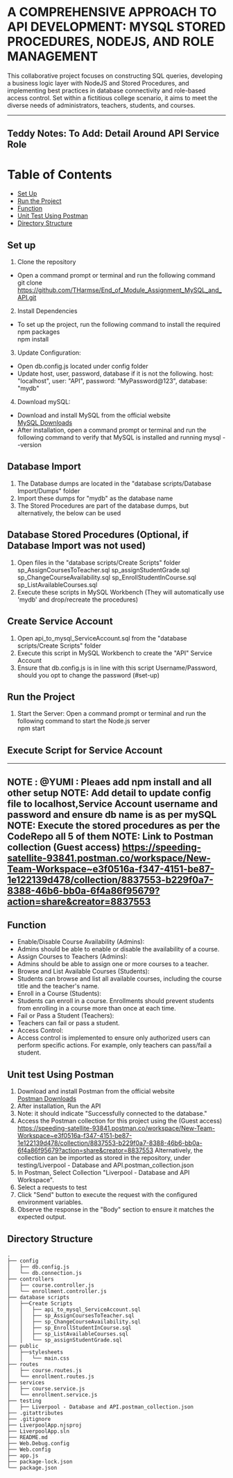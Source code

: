 # A COMPREHENSIVE APPROACH TO API DEVELOPMENT: MYSQL STORED PROCEDURES, NODEJS, AND ROLE MANAGEMENT 
This collaborative project focuses on constructing SQL queries, developing a business logic layer with NodeJS and Stored Procedures, and implementing best practices in database connectivity and role-based access control. Set within a fictitious college scenario, it aims to meet the diverse needs of administrators, teachers, students, and courses.

----
Teddy Notes: To Add:   Detail Around API Service Role
----

# Table of Contents
- [Set Up](#set-up)
- [Run the Project](#run-the-project)
- [Function](#function)
- [Unit Test Using Postman](#unit-test-using-postman)
- [Directory Structure](#directory-structure)


## Set up

1. Clone the repository
- Open a command prompt or terminal and run the following command\
git clone https://github.com/THarmse/End_of_Module_Assignment_MySQL_and_API.git

2. Install Dependencies
- To set up the project, run the following command to install the required npm packages\
npm install

3. Update Configuration:
- Open db.config.js located under config folder
- Update host, user, password, database if it is not the following.
    host: "localhost",
    user: "API",
    password: "MyPassword@123",
    database: "mydb"

4. Download mySQL:
- Download and install MySQL from the official website\
[MySQL Downloads](https://dev.mysql.com/downloads/)
- After installation, open a command prompt or terminal and run the following command to verify that MySQL is installed and running
mysql --version

## Database Import
1. The Database dumps are located in the "database scripts/Database Import/Dumps" folder
2. Import these dumps for "mydb" as the database name
3. The Stored Procedures are part of the database dumps, but alternatively, the below can be used

## Database Stored Procedures (Optional, if Database Import was not used)
1. Open files in the "database scripts/Create Scripts" folder
   sp_AssignCoursesToTeacher.sql
   sp_assignStudentGrade.sql
   sp_ChangeCourseAvailability.sql
   sp_EnrollStudentInCourse.sql
   sp_ListAvailableCourses.sql
2. Execute these scripts in MySQL Workbench (They will automatically use 'mydb' and drop/recreate the procedures)


## Create Service Account
1. Open api_to_mysql_ServiceAccount.sql from the "database scripts/Create Scripts" folder
2. Execute this script in MySQL Workbench to create the "API" Service Account
3. Ensure that db.config.js is in line with this script Username/Password, should you opt to change the password (#set-up)
  
## Run the Project
1. Start the Server:
Open a command prompt or terminal and run the following command to start the Node.js server\
npm start

## Execute Script for Service Account
   
----
NOTE :   @YUMI :  Pleaes add npm install and all other setup 
NOTE:  Add detail to update config file to localhost,Service Account username and password and ensure db name is as per mySQL
NOTE:  Execute the stored procedures as per the CodeRepo all 5 of them
NOTE: Link to Postman collection (Guest access) https://speeding-satellite-93841.postman.co/workspace/New-Team-Workspace~e3f0516a-f347-4151-be87-1e122139d478/collection/8837553-b229f0a7-8388-46b6-bb0a-6f4a86f95679?action=share&creator=8837553
----

## Function
* Enable/Disable Course Availability (Admins):
* Admins should be able to enable or disable the availability of a course.
* Assign Courses to Teachers (Admins):
* Admins should be able to assign one or more courses to a teacher.
* Browse and List Available Courses (Students):
* Students can browse and list all available courses, including the course title and the teacher's name.
* Enroll in a Course (Students):
* Students can enroll in a course. Enrollments should prevent students from enrolling in a course more than once at each time.
* Fail or Pass a Student (Teachers):
* Teachers can fail or pass a student.
* Access Control:
* Access control is implemented to ensure only authorized users can perform specific actions. For example, only teachers can pass/fail a student.

## Unit test Using Postman
1. Download and install Postman from the official website\
  [Postman Downloads](https://www.postman.com/downloads/)
2. After installation, Run the API
3. Note: it should indicate "Successfully connected to the database."
4. Access the Postman collection for this project using the (Guest access)\
   https://speeding-satellite-93841.postman.co/workspace/New-Team-Workspace~e3f0516a-f347-4151-be87-1e122139d478/collection/8837553-b229f0a7-8388-46b6-bb0a-6f4a86f95679?action=share&creator=8837553
   Alternatively, the collection can be imported as stored in the repository, under testing/Liverpool - Database and API.postman_collection.json
6. In Postman, Select Collection "Liverpool - Database and API Workspace".
7. Select a requests to test
8. Click "Send" button to execute the request with the configured environment variables.
9. Observe the response in the "Body" section to ensure it matches the expected output.

## Directory Structure
    .
    ├── config
    │   ├── db.config.js
    │   └── db.connection.js
    ├── controllers
    │   ├── course.controller.js
    │   └── enrollment.controller.js
    ├── database scripts
    │   ├──Create Scripts
    │   │   ├── api_to_mysql_ServiceAccount.sql
    │   │   ├── sp_AssignCoursesToTeacher.sql
    │   │   ├── sp_ChangeCourseAvailability.sql
    │   │   ├── sp_EnrollStudentInCourse.sql
    │   │   ├── sp_ListAvailableCourses.sql
    │   │   └── sp_assignStudentGrade.sql
    ├── public
    │   ├──stylesheets
    │   │   └── main.css
    ├── routes
    │   ├── course.routes.js
    │   └── enrollment.routes.js
    ├── services
    │   ├── course.service.js
    │   └── enrollment.service.js
    ├── testing
    │   ├── Liverpool - Database and API.postman_collection.json
    ├── .gitattributes
    ├── .gitignore
    ├── LiverpoolApp.njsproj
    ├── LiverpoolApp.sln
    ├── README.md
    ├── Web.Debug.config
    ├── Web.config
    ├── app.js
    ├── package-lock.json
    └── package.json

